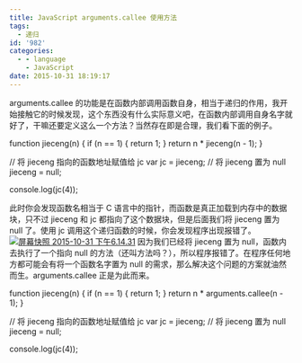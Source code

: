 ```yaml
---
title: JavaScript arguments.callee 使用方法
tags:
  - 递归
id: '982'
categories:
  - - language
    - JavaScript
date: 2015-10-31 18:19:17
---
```


arguments.callee 的功能是在函数内部调用函数自身，相当于递归的作用，我开始接触它的时候发现，这个东西没有什么实际意义吧，在函数内部调用自身名字就好了，干嘛还要定义这么一个方法？当然存在即是合理，我们看下面的例子。
<!-- more -->
function jieceng(n) {
  if (n == 1) {
    return 1;
  }
  return n \* jieceng(n - 1);
}

// 将 jieceng 指向的函数地址赋值给 jc
var jc = jieceng;
// 将 jieceng 置为 null
jieceng = null;

console.log(jc(4));

此时你会发现函数名相当于 C 语言中的指针，而函数是真正加载到内存中的数据块，只不过 jieceng 和 jc 都指向了这个数据块，但是后面我们将 jieceng 置为 null 了。使用 jc 调用这个递归函数的时候，你会发现程序出现报错了。 [![屏幕快照 2015-10-31 下午6.14.31](http://www.mycode.net.cn/wp-content/uploads/2015/10/屏幕快照-2015-10-31-下午6.14.31.png)](http://www.mycode.net.cn/wp-content/uploads/2015/10/屏幕快照-2015-10-31-下午6.14.31.png) 因为我们已经将 jieceng 置为 null，函数内去执行了一个指向 null 的方法（还叫方法吗？），所以程序报错了。在程序任何地方都可能会有将一个函数名字置为 null 的需求，那么解决这个问题的方案就油然而生。arguments.callee 正是为此而来。

function jieceng(n) {
  if (n == 1) {
    return 1;
  }
  return n \* arguments.callee(n - 1);
}

// 将 jieceng 指向的函数地址赋值给 jc
var jc = jieceng;
// 将 jieceng 置为 null
jieceng = null;

console.log(jc(4));
